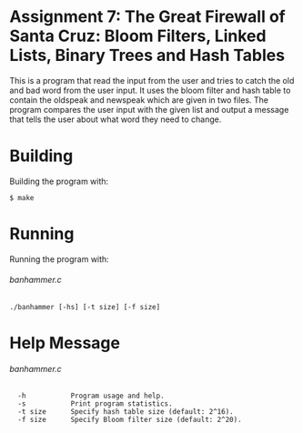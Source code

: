 # Assignment 7: The Great Firewall of Santa Cruz: Bloom Filters, Linked Lists, Binary Trees and Hash Tables
This is a program that read the input from the user and tries to catch the old and bad word from the user input. It uses the bloom filter and hash table to contain the oldspeak and newspeak which are given in two files. The program compares the user input with the given list and output a message that tells the user about what word they need to change.

# Building
Building the program with:

```
$ make
```

# Running
Running the program with:

###### banhammer.c
```
./banhammer [-hs] [-t size] [-f size]
```

# Help Message
###### banhammer.c
      -h           Program usage and help.
      -s           Print program statistics.
      -t size      Specify hash table size (default: 2^16).
      -f size      Specify Bloom filter size (default: 2^20).
